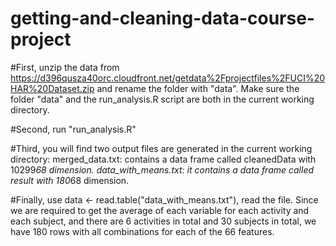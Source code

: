 getting-and-cleaning-data-course-project
========================================

#First, unzip the data from https://d396qusza40orc.cloudfront.net/getdata%2Fprojectfiles%2FUCI%20HAR%20Dataset.zip and rename the folder with "data".
Make sure the folder "data" and the run_analysis.R script are both in the current working directory.

#Second, run "run_analysis.R"

#Third, you will find two output files are generated in the current working directory:
merged_data.txt: contains a data frame called cleanedData with 10299*68 dimension.
data_with_means.txt: it contains a data frame called result with 180*68 dimension.

#Finally, use data <- read.table("data_with_means.txt"), read the file. Since we are required to get the average of each variable for each activity and each subject, and there are 6 activities in total and 30 subjects in total, we have 180 rows with all combinations for each of the 66 features.
